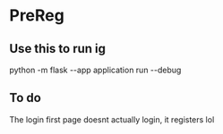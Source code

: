 # PreReg

## Use this to run ig
python -m flask --app application run --debug

## To do
The login first page doesnt actually login, it registers lol
